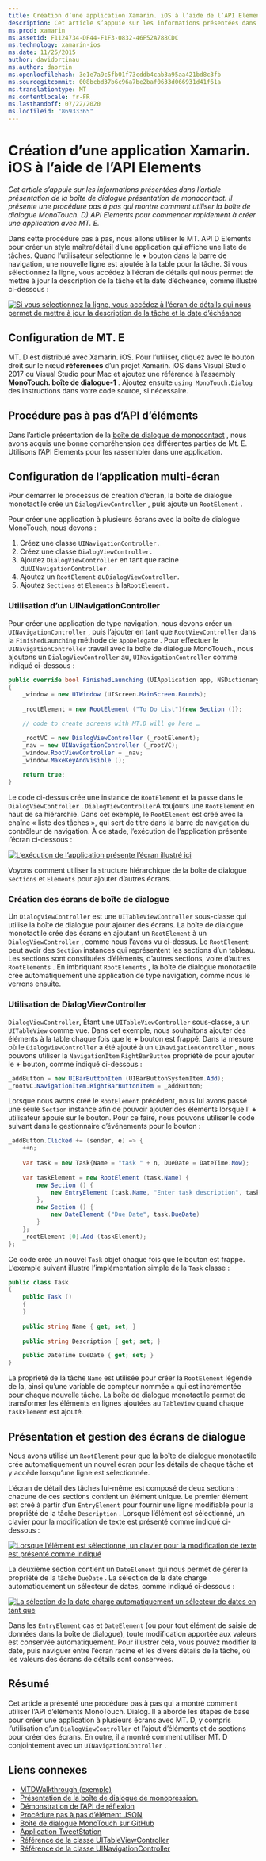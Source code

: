 ```yaml
---
title: Création d’une application Xamarin. iOS à l’aide de l’API Elements
description: Cet article s’appuie sur les informations présentées dans l’article présentation de la boîte de dialogue présentation de monocontact. Il présente une procédure pas à pas qui montre comment utiliser la boîte de dialogue MonoTouch. D) API Elements pour commencer rapidement à créer une application avec MT. E.
ms.prod: xamarin
ms.assetid: F1124734-DF44-F1F3-0832-46F52A788CDC
ms.technology: xamarin-ios
ms.date: 11/25/2015
author: davidortinau
ms.author: daortin
ms.openlocfilehash: 3e1e7a9c5fb01f73cddb4cab3a95aa421bd8c3fb
ms.sourcegitcommit: 008bcbd37b6c96a7be2baf0633d066931d41f61a
ms.translationtype: MT
ms.contentlocale: fr-FR
ms.lasthandoff: 07/22/2020
ms.locfileid: "86933365"
---
```

# <a name="creating-a-xamarinios-application-using-the-elements-api"></a>Création d’une application Xamarin. iOS à l’aide de l’API Elements

_Cet article s’appuie sur les informations présentées dans l’article présentation de la boîte de dialogue présentation de monocontact. Il présente une procédure pas à pas qui montre comment utiliser la boîte de dialogue MonoTouch. D) API Elements pour commencer rapidement à créer une application avec MT. E._

Dans cette procédure pas à pas, nous allons utiliser le MT. API D Elements pour créer un style maître/détail d’une application qui affiche une liste de tâches. Quand l’utilisateur sélectionne le **+** bouton dans la barre de navigation, une nouvelle ligne est ajoutée à la table pour la tâche. Si vous sélectionnez la ligne, vous accédez à l’écran de détails qui nous permet de mettre à jour la description de la tâche et la date d’échéance, comme illustré ci-dessous :

[![Si vous sélectionnez la ligne, vous accédez à l’écran de détails qui nous permet de mettre à jour la description de la tâche et la date d’échéance](elements-api-walkthrough-images/01-task-list-app.png)](elements-api-walkthrough-images/01-task-list-app.png#lightbox)

## <a name="setting-up-mtd"></a>Configuration de MT. E

MT. D est distribué avec Xamarin. iOS. Pour l’utiliser, cliquez avec le bouton droit sur le nœud **références** d’un projet Xamarin. iOS dans Visual Studio 2017 ou Visual Studio pour Mac et ajoutez une référence à l’assembly **MonoTouch. boîte de dialogue-1** . Ajoutez ensuite `using MonoTouch.Dialog` des instructions dans votre code source, si nécessaire.

## <a name="elements-api-walkthrough"></a>Procédure pas à pas d’API d’éléments

Dans l’article présentation de la [boîte de dialogue de monocontact](~/ios/user-interface/monotouch.dialog/index.md) , nous avons acquis une bonne compréhension des différentes parties de Mt. E. Utilisons l’API Elements pour les rassembler dans une application.

## <a name="setting-up-the-multi-screen-application"></a>Configuration de l’application multi-écran

Pour démarrer le processus de création d’écran, la boîte de dialogue monotactile crée un `DialogViewController` , puis ajoute un `RootElement` .

Pour créer une application à plusieurs écrans avec la boîte de dialogue MonoTouch, nous devons :

1. Créez une classe `UINavigationController.`
1. Créez une classe `DialogViewController.`
1. Ajoutez `DialogViewController` en tant que racine du`UINavigationController.` 
1. Ajoutez un `RootElement` au`DialogViewController.`
1. Ajoutez `Sections` et `Elements` à la`RootElement.` 

### <a name="using-a-uinavigationcontroller"></a>Utilisation d’un UINavigationController

Pour créer une application de type navigation, nous devons créer un `UINavigationController` , puis l’ajouter en tant que `RootViewController` dans la `FinishedLaunching` méthode de `AppDelegate` . Pour effectuer le `UINavigationController` travail avec la boîte de dialogue MonoTouch., nous ajoutons un `DialogViewController` au, `UINavigationController` comme indiqué ci-dessous :

```csharp
public override bool FinishedLaunching (UIApplication app, NSDictionary options)
{
    _window = new UIWindow (UIScreen.MainScreen.Bounds);
            
    _rootElement = new RootElement ("To Do List"){new Section ()};

    // code to create screens with MT.D will go here …

    _rootVC = new DialogViewController (_rootElement);
    _nav = new UINavigationController (_rootVC);
    _window.RootViewController = _nav;
    _window.MakeKeyAndVisible ();
            
    return true;
}
```

Le code ci-dessus crée une instance de `RootElement` et la passe dans le `DialogViewController` . `DialogViewController`A toujours une `RootElement` en haut de sa hiérarchie. Dans cet exemple, le `RootElement` est créé avec la chaîne « liste des tâches », qui sert de titre dans la barre de navigation du contrôleur de navigation. À ce stade, l’exécution de l’application présente l’écran ci-dessous :

 [![L’exécution de l’application présente l’écran illustré ici](elements-api-walkthrough-images/02-to-do-list-screen-.png)](elements-api-walkthrough-images/02-to-do-list-screen-.png#lightbox)

Voyons comment utiliser la structure hiérarchique de la boîte de dialogue `Sections` et `Elements` pour ajouter d’autres écrans.

### <a name="creating-the-dialog-screens"></a>Création des écrans de boîte de dialogue

Un `DialogViewController` est une `UITableViewController` sous-classe qui utilise la boîte de dialogue pour ajouter des écrans. La boîte de dialogue monotactile crée des écrans en ajoutant un `RootElement` à un `DialogViewController` , comme nous l’avons vu ci-dessus. Le `RootElement` peut avoir des `Section` instances qui représentent les sections d’un tableau.
Les sections sont constituées d’éléments, d’autres sections, voire d’autres `RootElements` . En imbriquant `RootElements` , la boîte de dialogue monotactile crée automatiquement une application de type navigation, comme nous le verrons ensuite.

### <a name="using-dialogviewcontroller"></a>Utilisation de DialogViewController

`DialogViewController`, Étant une `UITableViewController` sous-classe, a un `UITableView` comme vue. Dans cet exemple, nous souhaitons ajouter des éléments à la table chaque fois que le **+** bouton est frappé. Dans la mesure où le `DialogViewController` a été ajouté à un `UINavigationController` , nous pouvons utiliser la `NavigationItem` `RightBarButton` propriété de pour ajouter le **+** bouton, comme indiqué ci-dessous :

```csharp
_addButton = new UIBarButtonItem (UIBarButtonSystemItem.Add);
_rootVC.NavigationItem.RightBarButtonItem = _addButton;
```

Lorsque nous avons créé le `RootElement` précédent, nous lui avons passé une seule `Section` instance afin de pouvoir ajouter des éléments lorsque l' **+** utilisateur appuie sur le bouton. Pour ce faire, nous pouvons utiliser le code suivant dans le gestionnaire d’événements pour le bouton :

```csharp
_addButton.Clicked += (sender, e) => {                
    ++n;
                
    var task = new Task{Name = "task " + n, DueDate = DateTime.Now};
                
    var taskElement = new RootElement (task.Name) {
        new Section () {
            new EntryElement (task.Name, "Enter task description", task.Description)
        },
        new Section () {
            new DateElement ("Due Date", task.DueDate)
        }
    };
    _rootElement [0].Add (taskElement);
};
```

Ce code crée un nouvel `Task` objet chaque fois que le bouton est frappé. L’exemple suivant illustre l’implémentation simple de la `Task` classe :

```csharp
public class Task
{   
    public Task ()
    {
    }
      
    public string Name { get; set; }
        
    public string Description { get; set; }

    public DateTime DueDate { get; set; }
}
```

La propriété de la tâche `Name` est utilisée pour créer la `RootElement` légende de la, ainsi qu’une variable de compteur nommée `n` qui est incrémentée pour chaque nouvelle tâche. La boîte de dialogue monotactile permet de transformer les éléments en lignes ajoutées au `TableView` quand chaque `taskElement` est ajouté.

## <a name="presenting-and-managing-dialog-screens"></a>Présentation et gestion des écrans de dialogue

Nous avons utilisé un `RootElement` pour que la boîte de dialogue monotactile crée automatiquement un nouvel écran pour les détails de chaque tâche et y accède lorsqu’une ligne est sélectionnée.

L’écran de détail des tâches lui-même est composé de deux sections : chacune de ces sections contient un élément unique. Le premier élément est créé à partir d’un `EntryElement` pour fournir une ligne modifiable pour la propriété de la tâche `Description` . Lorsque l’élément est sélectionné, un clavier pour la modification de texte est présenté comme indiqué ci-dessous :

 [![Lorsque l’élément est sélectionné, un clavier pour la modification de texte est présenté comme indiqué](elements-api-walkthrough-images/03-create-task.png)](elements-api-walkthrough-images/03-create-task.png#lightbox)

La deuxième section contient un `DateElement` qui nous permet de gérer la propriété de la tâche `DueDate` . La sélection de la date charge automatiquement un sélecteur de dates, comme indiqué ci-dessous :

 [![La sélection de la date charge automatiquement un sélecteur de dates en tant que](elements-api-walkthrough-images/04-date-picker.png)](elements-api-walkthrough-images/04-date-picker.png#lightbox)

Dans les `EntryElement` cas et `DateElement` (ou pour tout élément de saisie de données dans la boîte de dialogue), toute modification apportée aux valeurs est conservée automatiquement. Pour illustrer cela, vous pouvez modifier la date, puis naviguer entre l’écran racine et les divers détails de la tâche, où les valeurs des écrans de détails sont conservées.

## <a name="summary"></a>Résumé

Cet article a présenté une procédure pas à pas qui a montré comment utiliser l’API d’éléments MonoTouch. Dialog. Il a abordé les étapes de base pour créer une application à plusieurs écrans avec MT. D, y compris l’utilisation d’un `DialogViewController` et l’ajout d’éléments et de sections pour créer des écrans. En outre, il a montré comment utiliser MT. D conjointement avec un `UINavigationController` .

## <a name="related-links"></a>Liens connexes

- [MTDWalkthrough (exemple)](https://docs.microsoft.com/samples/xamarin/ios-samples/mtdwalkthrough)
- [Présentation de la boîte de dialogue de monopression.](~/ios/user-interface/monotouch.dialog/index.md)
- [Démonstration de l’API de réflexion](~/ios/user-interface/monotouch.dialog/reflection-api-walkthrough.md)
- [Procédure pas à pas d’élément JSON](~/ios/user-interface/monotouch.dialog/json-element-walkthrough.md)
- [Boîte de dialogue MonoTouch sur GitHub](https://github.com/migueldeicaza/MonoTouch.Dialog)
- [Application TweetStation](https://github.com/migueldeicaza/TweetStation)
- [Référence de la classe UITableViewController](https://developer.apple.com/library/ios/#DOCUMENTATION/UIKit/Reference/UITableViewController_Class/Reference/Reference.html)
- [Référence de la classe UINavigationController](https://developer.apple.com/library/ios/#documentation/UIKit/Reference/UINavigationController_Class/Reference/Reference.html)
